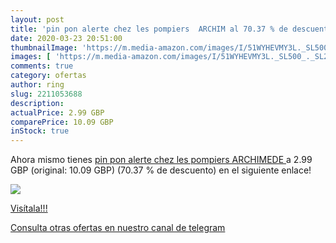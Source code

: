 ```yaml
---
layout: post
title: 'pin pon alerte chez les pompiers  ARCHIM al 70.37 % de descuento'
date: 2020-03-23 20:51:00
thumbnailImage: 'https://m.media-amazon.com/images/I/51WYHEVMY3L._SL500_._SL200_.jpg'
images: [ 'https://m.media-amazon.com/images/I/51WYHEVMY3L._SL500_._SL200_.jpg' ]
comments: true
category: ofertas
author: ring
slug: 2211053688
description:
actualPrice: 2.99 GBP
comparePrice: 10.09 GBP
inStock: true
---
```


Ahora mismo tienes [pin pon alerte chez les pompiers  ARCHIMEDE ](https://www.amazon.com/dp/2211053688/?tag=redken08-20) a 2.99 GBP (original: 10.09 GBP) (70.37 %  de descuento) en el siguiente enlace!

[![](https://m.media-amazon.com/images/I/51WYHEVMY3L._SL500_._SL200_.jpg)](https://www.amazon.com/dp/2211053688/?tag=redken08-20)

[Visítala!!!](https://www.amazon.com/dp/2211053688/?tag=redken08-20)

[Consulta otras ofertas en nuestro canal de telegram](https://t.me/s/ofertas25)
